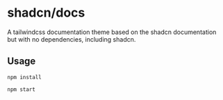 # shadcn/docs

A tailwindcss documentation theme based on the shadcn documentation but with no dependencies, including shadcn.

## Usage

`npm install`

`npm start`
